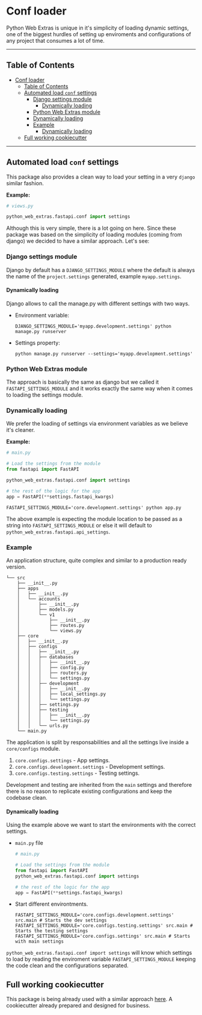 # Conf loader

Python Web Extras is unique in it's simplicity of loading dynamic
settings, one of the biggest hurdles of setting up enviroments and
configurations of any project that consumes a lot of time.

---

## Table of Contents

- [Conf loader](#conf-loader)
    - [Table of Contents](#table-of-contents)
    - [Automated load `conf` settings](#automated-load-conf-settings)
        - [Django settings module](#django-settings-module)
            - [Dynamically loading](#dynamically-loading)
        - [Python Web Extras module](#python-web-extras-module)
        - [Dynamically loading](#dynamically-loading-1)
        - [Example](#example)
            - [Dynamically loading](#dynamically-loading-2)
    - [Full working cookiecutter](#full-working-cookiecutter)

---

## Automated load `conf` settings

This package also provides a clean way to load your setting in a very `django` similar fashion.

**Example:**

```python
# views.py

python_web_extras.fastapi.conf import settings

```

Although this is very simple, there is a lot going on here.
Since these package was based on the simplicity of loading modules (coming from django)
we decided to have a similar approach. Let's see:

### Django settings module

Django by default has a `DJANGO_SETTINGS_MODULE` where the default is always
the name of the `project.settings` generated, example `myapp.settings`.

#### Dynamically loading

Django allows to call the manage.py with different settings with two ways.

- Environment variable:

   ```shell
   DJANGO_SETTINGS_MODULE='myapp.development.settings' python manage.py runserver
   ```

- Settings property:

   ```shell
   python manage.py runserver --settings='myapp.development.settings'
   ``` 

### Python Web Extras module

The approach is basically the same as django but we called it `FASTAPI_SETTINGS_MODULE` and it works
exactly the same way when it comes to loading the settings module.

### Dynamically loading

We prefer the loading of settings via environment variables as we believe it's cleaner.

**Example:**

```python
# main.py

# Load the settings from the module
from fastapi import FastAPI

python_web_extras.fastapi.conf import settings

# the rest of the logic for the app
app = FastAPI(**settings.fastapi_kwargs)

```


```shell
FASTAPI_SETTINGS_MODULE='core.development.settings' python app.py
```

The above example is expecting the module location to be passed as a string into
`FASTAPI_SETTINGS_MODULE` or else it will default to `python_web_extras.fastapi.api_settings`.

### Example

An application structure, quite complex and similar to a production ready version.

```shell
└── src
    ├── __init__.py
    ├── apps
    │   ├── __init__.py
    │   └── accounts
    │       ├── __init__.py
    │       ├── models.py
    │       └── v1
    │           ├── __init__.py
    │           ├── routes.py
    │           └── views.py
    ├── core
    │   ├── __init__.py
    │   ├── configs
    │   │   ├── __init__.py
    │   │   ├── databases
    │   │   │   ├── __init__.py
    │   │   │   ├── config.py
    │   │   │   ├── routers.py
    │   │   │   └── settings.py
    │   │   ├── development
    │   │   │   ├── __init__.py
    │   │   │   ├── local_settings.py
    │   │   │   └── settings.py
    │   │   ├── settings.py
    │   │   ├── testing
    │   │   │   ├── __init__.py
    │   │   │   └── settings.py
    │   │   └── urls.py
    └── main.py
```

The application is split by responsabilities and all the settings live inside a `core/configs`
module.

1. `core.configs.settings` - App settings.
2. `core.configs.development.settings` - Development settings.
3. `core.configs.testing.settings` - Testing settings.

Development and testing are inherited from the `main` settings and therefore there is
no reason to replicate existing configurations and keep the codebase clean.

#### Dynamically loading

Using the example above we want to start the environments with the correct settings.

- `main.py` file

    ```python
    # main.py

    # Load the settings from the module
    from fastapi import FastAPI
    python_web_extras.fastapi.conf import settings

    # the rest of the logic for the app
    app = FastAPI(**settings.fastapi_kwargs)

    ```

- Start different environtments.

    ```shell
    FASTAPI_SETTINGS_MODULE='core.configs.development.settings' src.main # Starts the dev settings
    FASTAPI_SETTINGS_MODULE='core.configs.testing.settings' src.main # Starts the testing settings
    FASTAPI_SETTINGS_MODULE='core.configs.settings' src.main # Starts with main settings
    ```

`python_web_extras.fastapi.conf import settings` will know which settings to load by
reading the enviroment variable `FASTAPI_SETTINGS_MODULE` keeping the code clean and
the configurations separated.

## Full working cookiecutter

This package is being already used with a similar approach [here](https://github.com/tarsil/cookiecutter-fastapi).
A cookiecutter already prepared and designed for business.


